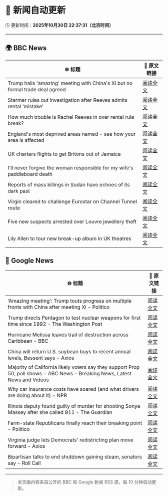 # 🧠 新闻自动更新

🕒 更新时间：**2025年10月30日 22:37:31（北京时间）**

---

## 🌍 BBC News

| 🌐 标题 | 🔗 原文链接 |
|--------|-------------|
| Trump hails 'amazing' meeting with China's Xi but no formal trade deal agreed | [阅读全文](https://www.bbc.com/news/articles/crl25xl1gjpo?at_medium=RSS&at_campaign=rss) |
| Starmer rules out investigation after Reeves admits rental ‘mistake’ | [阅读全文](https://www.bbc.com/news/articles/cd04d0yxnrvo?at_medium=RSS&at_campaign=rss) |
| How much trouble is Rachel Reeves in over rental rule break? | [阅读全文](https://www.bbc.com/news/articles/cvgkvd3jg2no?at_medium=RSS&at_campaign=rss) |
| England's most deprived areas named - see how your area is affected | [阅读全文](https://www.bbc.com/news/articles/cly137089yyo?at_medium=RSS&at_campaign=rss) |
| UK charters flights to get Britons out of Jamaica | [阅读全文](https://www.bbc.com/news/articles/cp8yw58w50eo?at_medium=RSS&at_campaign=rss) |
| I'll never forgive the woman responsible for my wife's paddleboard death | [阅读全文](https://www.bbc.com/news/articles/c9wv8gpneywo?at_medium=RSS&at_campaign=rss) |
| Reports of mass killings in Sudan have echoes of its dark past | [阅读全文](https://www.bbc.com/news/articles/c20pezegv1zo?at_medium=RSS&at_campaign=rss) |
| Virgin cleared to challenge Eurostar on Channel Tunnel route | [阅读全文](https://www.bbc.com/news/articles/cy8v5z15551o?at_medium=RSS&at_campaign=rss) |
| Five new suspects arrested over Louvre jewellery theft | [阅读全文](https://www.bbc.com/news/articles/cz91jnyelq2o?at_medium=RSS&at_campaign=rss) |
| Lily Allen to tour new break-up album in UK theatres | [阅读全文](https://www.bbc.com/news/articles/cly91q251ljo?at_medium=RSS&at_campaign=rss) |

## 📰 Google News

| 🌐 标题 | 🔗 原文链接 |
|--------|-------------|
| ‘Amazing meeting’: Trump touts progress on multiple fronts with China after meeting Xi - Politico | [阅读全文](https://news.google.com/rss/articles/CBMizgFBVV95cUxQeU5LblozdEZ3RlJQU01YWThBaTE4QklyR1RCamdGVEY5ZW9LY01lTzhXazk4OXN3X0gzLS1LVE5jNU9RRWJaYmJ2RW40OGljSE1Nb29LUmxNWDdSUUxkb2NoQjFnbEJteFRSYlR5WHlyZ0U1QVVtZURwTlF4RXk3bm5rY0ZGNjZxVGo4RzhaQlNaVjU0dHdKeDdFTjRpWC02UFlCLXIxOFdHNkliVTBPZTQ4cTd2ZWZTMWlpOHZObU11Qy1feThWSDNBRzg4Zw?oc=5) |
| Trump directs Pentagon to test nuclear weapons for first time since 1992 - The Washington Post | [阅读全文](https://news.google.com/rss/articles/CBMiggFBVV95cUxQNlZyTTVfLU9sSTJFbHVUZkpESFFFRkt6ek1Lck1LY1MxUVZPRjFQYktGYWxUTHRQUWdITXVfMVJqRGhLSDN2bEJVUjR5YUtLSkhsdjBDaHFZcG05dmFHVGZTRkMxRDRnaXZyaVdCMDd2MWxqcVBrWDRVSlJzZWFPM0F3?oc=5) |
| Hurricane Melissa leaves trail of destruction across Caribbean - BBC | [阅读全文](https://news.google.com/rss/articles/CBMiWkFVX3lxTFAzeDdkeURkUVRtT3lfc3hjV3VDVWY5LUNlUkNCdDBkVDJUOUhiTnpHTW9jcGFpLXlQQ0JYWUZYNlZ5dlRTWnhOZkN5VzNDYzV6cmNpTzVyNHI1QdIBX0FVX3lxTE84WXBCeFpueHA3VnF4ei1SY1p1aGp1cEZIYnlwbjIyUUxqMVlEMGNhOUUwTVBCRllBS1RuZUQ1d3V4NXlXZExJdjJGQTF0SjhWdDhGM1U4TGNqb29hM2ZJ?oc=5) |
| China will return U.S. soybean buys to recent annual levels, Bessent says - Axios | [阅读全文](https://news.google.com/rss/articles/CBMifEFVX3lxTE0yY3NaZEZoTzZnUG5nZHYxTFZnN3FJX2F5OXFKVUZuLWQ1eFBqSWFDXzBnYkpYQy1nUThHMEJaa0lGNDkyaUs1VXVZenRFdFE5bmZQZlNkcVhjWHF6ZUVPODhxdkZ3REk2S3dtRXA2Wl9Fb1J6RzNaQ1VHOUU?oc=5) |
| Majority of California likely voters say they support Prop 50, poll shows - ABC News - Breaking News, Latest News and Videos | [阅读全文](https://news.google.com/rss/articles/CBMipwFBVV95cUxOY2tHUnpTR3Z5T3hFbXJnVzZpRnZCS3ZXM3k1Sm9GVUNnU1dXcWRMTlI1SXpCMmkwMTRBRy1TNndMWWhsUzZvLUxYSGJBakVYWGFEd01Ud3BIdHF3VlhqSC1lMklZaEpyVmJmUE5pTzlVcDQxdTFSek4zU1paQi1qdWhHS1ZDME9TdnNZdlhlWmh2YVdVZ1BPVFhoRGxjRm4tOTZYaGxlUdIBrAFBVV95cUxPeldEdkpORGFqdThRWHdKQlBvVl9RWEU2V0RiVTBOWEpNXzFzdHZlT3dtaUJhcDEzaC02ZTBFNUpmR0pPWEZzRWc2RmxlejQ1UFVVRTQwQUVIaEJ0RTgwVU9fMUh2dWlZQWpRMVdTd0dlYmlpbEJKeWRUY2l5bnAtZnJRb2VteUZjREdMZEoxcGJqdHVaOFVNUVpkWkJKNXVLZzBuM3NDS1JlNWpD?oc=5) |
| Why car insurance costs have soared (and what drivers are doing about it) - NPR | [阅读全文](https://news.google.com/rss/articles/CBMif0FVX3lxTE94UDVic2g1N3IxVjJmUmdNZXAwRGJ5NG5aZW9UOTdXd25RS2JIVm51S0xrZDQzcVprMFFUWVZ0a0UxdDlMdjZRWHFXS1hhSlhzUU5uZU8zOVMtSzlBUGFsV05OZUxHaWJ5MWZnaWg5MHdyY09wcTRIY0x4cXVoUWs?oc=5) |
| Illinois deputy found guilty of murder for shooting Sonya Massey after she called 911 - The Guardian | [阅读全文](https://news.google.com/rss/articles/CBMingFBVV95cUxNYjRGUjVoRXdHSEZycXFZZmItSWZtdFUwVXVrZXJLWkI4SmZSWUx5bEkyTFZnU2M4WF9ZQnlCRmZTdWkzYWtPTG5wNFFzOVZJVjNXRWRtVkdMVFhHckFJNWhnemdaTnZTWHg1R3V6YnoyWjFFUzdKa0ltLWpPdjZKQUJCN3ZPc0NFQ0JFQUFZTTRvOEU3dHR1M0UtQ1ZVQQ?oc=5) |
| Farm-state Republicans finally reach their breaking point - Politico | [阅读全文](https://news.google.com/rss/articles/CBMilgFBVV95cUxNNENPZ00zOUphZ2pBNlE1dmNxU3oyblBBNXJVV0kweWtZR3IwM18yR3ZhWmtkd3J1WEtiMlU3dVl3b1BxQ1ZUbjU2NU15cXNQVVpMSDlnOVB0LTE0WUZKZmFNMGJEN2hiMDl6Ylp1ZnpEYlY2RHlaY2NuTW1sYTFHMWUzUmVzRHRVSWlNQndyTlZfYXRmeWc?oc=5) |
| Virginia judge lets Democrats' redistricting plan move forward - Axios | [阅读全文](https://news.google.com/rss/articles/CBMilgFBVV95cUxQR0RpOHFmNnJ4bDNZRGF6V1pBSHc1WlVSRmU5ZW94dXFLb2lUZXNtdGJJcXFrVzJ0ZFlZSkZEWWpYbVhpWVQxeDRQWXZ4UllOMmo1bEJXbXY0S3BMR1RmYjZPbDBrWERHX1ZtbVdZLXZERGpiR1ZTaGQ2UWxQbEt6QTNNOVVqVVdBUWVwR0tYY2o4VVJ5X3c?oc=5) |
| Bipartisan talks to end shutdown gaining steam, senators say - Roll Call | [阅读全文](https://news.google.com/rss/articles/CBMilwFBVV95cUxNTDN1Z0UtbWkzUEl4Q3k5MkVDZXFqeGxySWJvX1VnYnByVWxUS2xCMWZQamMwMVlYN0c5eDdwRWYtZE1TbVBua2tVU0NFNnZHTnVXenhpdmd0TUF2d016OE9zaHZvMlUwX2t0SHh6dFBGMlJBZlQxUURQYzZwNFlmSGlqejdTOHR6a09nNUVJcndHV3pCVE9V?oc=5) |

---
> 本页面内容来自公开的 BBC 和 Google 新闻 RSS 源，每 10 分钟自动更新。